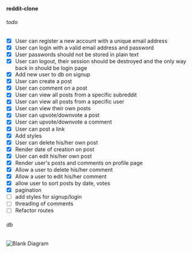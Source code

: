 #### reddit-clone
###### todo
- [x] User can register a new account with a unique email address
- [x] User can login with a valid email address and password
- [x] User passwords should not be stored in plain text
- [x] User can logout, their session should be destroyed and the only way back in should be login page
- [x] Add new user to db on signup
- [x] User can create a post
- [x] User can comment on a post
- [x] User can view all posts from a specific subreddit
- [x] User can view all posts from a specific user
- [x] User can view their own posts
- [x] User can upvote/downvote a post
- [x] User can upvote/downvote a comment
- [x] User can post a link
- [x] Add styles
- [x] User can delete his/her own post
- [x] Render date of creation on post
- [x] User can edit his/her own post
- [x] Render user's posts and comments on profile page
- [x] Allow a user to delete his/her comment
- [x] Allow a user to edit his/her comment
- [x] allow user to sort posts by date, votes
- [x] pagination
- [ ] add styles for signup/login
- [ ] threading of comments
- [ ] Refactor routes

###### db
![Blank Diagram](https://user-images.githubusercontent.com/46908343/79140232-a9bbc900-7d85-11ea-9c43-8045f59f3675.png)
